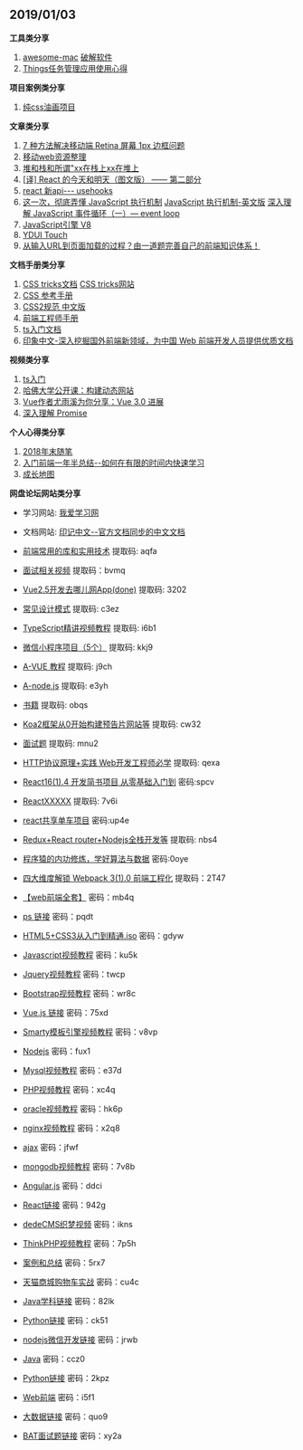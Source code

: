 ## 2019/01/03

**工具类分享**

1. [awesome-mac](https://github.com/jaywcjlove/awesome-mac) [破解软件](https://xclient.info/) 
2. [Things任务管理应用使用心得](https://junk-bros.github.io/2018/12/29/Things%E4%BB%BB%E5%8A%A1%E7%AE%A1%E7%90%86%E5%BA%94%E7%94%A8%E4%BD%BF%E7%94%A8%E5%BF%83%E5%BE%97/)

**项目案例类分享**

1. [纯css油画项目](https://github.com/cyanharlow/purecss-francine)

**文章类分享**

1. [7 种方法解决移动端 Retina 屏幕 1px 边框问题](https://juejin.im/entry/584e427361ff4b006cd22c7c)
2. [移动web资源整理](http://www.cnblogs.com/PeunZhang/p/3407453.html)
3. [堆和栈和所谓"xx在栈上xx在堆上](https://gist.github.com/o2njxa05jsa/9eb5366c25331204c1f96d7227d16893)
4. [[译] React 的今天和明天（图文版） —— 第二部分](https://juejin.im/post/5bfccbf8f265da61407e97b5)
5. [react 新api--- usehooks](https://usehooks.com/?ref=producthunt)
6. [这一次，彻底弄懂 JavaScript 执行机制](https://juejin.im/post/59e85eebf265da430d571f89#comment) [JavaScript 执行机制-英文版](https://jakearchibald.com/2015/tasks-microtasks-queues-and-schedules/) [深入理解 JavaScript 事件循环（一）— event loop](https://www.cnblogs.com/dong-xu/p/7000163.html)
7. [JavaScript引擎 V8](http://note.youdao.com/noteshare?id=3d65d3f556f31a758151e889af3122d3)
8. [YDUI Touch](http://vue.ydui.org)
9. [从输入URL到页面加载的过程？由一道题完善自己的前端知识体系！](https://mp.weixin.qq.com/s/qMsf4DcMhn2cf0fXC-PLVA)


**文档手册类分享**

1. [CSS tricks文档](https://lhammer.cn/You-need-to-know-css/#/zh-cn/)  [CSS tricks网站](https://css-tricks.com/archives/)
2. [CSS 参考手册](https://www.css88.com/book/css/)
3. [CSS2规范 中文版](http://www.ayqy.net/doc/css2-1/cover.html)
4. [前端工程师手册](https://leohxj.gitbooks.io/front-end-database/preference/develop-and-deploy.html)
5. [ts入门文档](https://ts.xcatliu.com)
6. [印象中文-深入挖掘国外前端新领域，为中国 Web 前端开发人员提供优质文档](https://docschina.org)


**视频类分享**

1. [ts入门](https://scrimba.com/playlist/pKwrCg)
2. [哈佛大学公开课：构建动态网站](http://open.163.com/special/opencourse/buildingdynamicwebsites.html)
3. [Vue作者尤雨溪为你分享：Vue 3.0 进展](https://mp.weixin.qq.com/s/l2qz0y4k8EeB1AuIIfAzSw)
4. [深入理解 Promise](https://egghead.io/courses/javascript-promises-in-depth)

**个人心得类分享**

1. [2018年末随笔](https://www.yuque.com/docs/share/3d7267c8-135d-435a-86c5-99368ec5cba0?from=timeline&isappinstalled=0)
2. [入门前端一年半总结--如何在有限的时间内快速学习](https://juejin.im/post/5c2d6fb46fb9a049cd54504e)
3. [成长地图](https://lienjack.github.io/Blog/knowledge/learn/)

**网盘论坛网站类分享**

* 学习网站: [我爱学习网](http://www.52studyit.com)

* 文档网站: [印记中文--官方文档同步的中文文档](https://docschina.org)

* [前端常用的库和实用技术](https://pan.baidu.com/s/1tjAeaWj5Q61aYE4KFC2iEA) 提取码: aqfa 

* [面试相关视频](https://pan.baidu.com/s/1WwmrQ0z4I5UM35_JKEIHyw) 提取码：bvmq

* [Vue2.5开发去哪儿网App(done)](https://pan.baidu.com/s/1chVWwF5HdYhShCYEitvmNA) 提取码: 3202

* [常见设计模式](https://pan.baidu.com/s/1Qsmsp0zqT6fDpZM8ilWosQ) 提取码: c3ez   

* [TypeScript精讲视频教程](https://pan.baidu.com/s/1Hbs-iNSU-ot0iWH4fkJLhw) 提取码: i6b1

* [微信小程序项目（5个）](https://pan.baidu.com/s/1A-3lUNJcBRE8-DAPpBraMg) 提取码: kkj9

* [A-VUE 教程](https://pan.baidu.com/s/1yfrYeWm73S7-fJnmE2BxFQ) 提取码: j9ch

* [A-node.js](https://pan.baidu.com/s/1cXeD_AoArKac4q6gGG2pEA) 提取码: e3yh 

* [书籍](https://pan.baidu.com/s/1jJygNc_s7xZVs9YiBtwhYg) 提取码: obqs

* [Koa2框架从0开始构建预告片网站等](https://pan.baidu.com/s/1dCbS-zdb-uOL69mtTuqI7g) 提取码: cw32  

* [面试题](https://pan.baidu.com/s/1u_7OzZ1o4s8JzWyfs6A0Xg) 提取码: mnu2

* [HTTP协议原理+实践 Web开发工程师必学](https://pan.baidu.com/s/1XIavbydM5KPZYXdMk5a3Lw) 提取码: qexa

* [React16(1).4 开发简书项目 从零基础入门到](https://pan.baidu.com/s/1dsUDf7eW-MF269JRmAGnFA)  密码:spcv

* [ReactXXXXX](https://pan.baidu.com/s/1UKIKJSVaYcgeyr6a_CwAnQ) 提取码: 7v6i

* [react共享单车项目](https://pan.baidu.com/s/1OmgROwo7XEc61mlls4Zr6Q)  密码:up4e

* [Redux+React router+Nodejs全栈开发等](https://pan.baidu.com/s/1_58BEcpIzIxRLuKh8K8ksw) 提取码: nbs4

* [程序猿的内功修炼，学好算法与数据](https://pan.baidu.com/s/1iT0RcyPdDBayToosCogjAA)  密码:0oye

* [四大维度解锁 Webpack 3(1).0 前端工程化](https://pan.baidu.com/s/1pGxYn_WbrOq_PO4NdTktxA) 提取码：2T47

* [【web前端全套】](https://pan.baidu.com/s/16K9bdHmXf4EEWBtsSH9r5A) 密码：mb4q

* [ps 链接](https://pan.baidu.com/s/1mjYbcJA) 密码：pqdt

* [HTML5+CSS3从入门到精通.iso](https://pan.baidu.com/s/1cUHz3o) 密码：gdyw

* [Javascript视频教程](https://pan.baidu.com/s/1i6eC5YP) 密码：ku5k

* [Jquery视频教程](https://pan.baidu.com/s/17DbNSnR3q5OGSjdw9tvCEA) 密码：twcp

* [Bootstrap视频教程](https://pan.baidu.com/s/1jKb2UDS) 密码：wr8c

* [Vue.js 链接](https://pan.baidu.com/s/1slYqBa1) 密码：75xd

* [Smarty模板引擎视频教程](https://pan.baidu.com/s/1smewom5) 密码：v8vp

* [Nodejs](https://pan.baidu.com/s/1sm509GD) 密码：fux1

* [Mysql视频教程](https://pan.baidu.com/s/1kVTdjcr) 密码：e37d

* [PHP视频教程](https://pan.baidu.com/s/1kWE0qZP) 密码：xc4q

* [oracle视频教程](https://pan.baidu.com/s/1i6jwpal) 密码：hk6p

* [nginx视频教程](https://pan.baidu.com/s/1nxccLg1) 密码：x2q8

* [ajax](https://pan.baidu.com/s/1dHctdXv) 密码：jfwf

* [mongodb视频教程](https://pan.baidu.com/s/1c3EE7U4) 密码：7v8b

* [Angular.js](https://pan.baidu.com/s/1jJhYrEu) 密码：ddci

* [React链接](https://pan.baidu.com/s/1nwnrQxb) 密码：942g

* [dedeCMS织梦视频](https://pan.baidu.com/s/1bpQBCbP) 密码：ikns

* [ThinkPHP视频教程](https://pan.baidu.com/s/1ggiKvYV) 密码：7p5h

* [案例和总结](https://pan.baidu.com/s/1eTSNB5C) 密码：5rx7

* [天猫商城购物车实战](https://pan.baidu.com/s/1smVjb7v) 密码：cu4c

* [Java学科链接](https://pan.baidu.com/s/1DtnDNv1p9ENZETLqIuKytw) 密码：82lk

* [Python链接](https://pan.baidu.com/s/1scBXSLdiTs9SBixdkykflw) 密码：ck51

* [nodejs微信开发链接](https://pan.baidu.com/s/15tYBZ2yVz9aPO57LKqt7Mg) 密码：jrwb

* [Java](https://pan.baidu.com/s/1PjlIkGarFz88iFLv_xXNtw) 密码：ccz0

* [Python链接](https://pan.baidu.com/s/1m4cMqkOYRUFv-2T5Rm6Qmg) 密码：2kpz

* [Web前端](https://pan.baidu.com/s/1-2tZKmjSRIbBaxwuZjnsnA) 密码：i5f1

* [大数据链接](https://pan.baidu.com/s/1eUz4AB0InYRoJddAG-6j6Q) 密码：quo9

* [BAT面试题链接](https://pan.baidu.com/s/1tFUhZ3ucGF6ipUSSvMk0rg) 密码：xy2a
